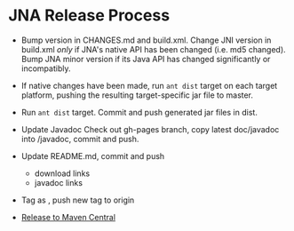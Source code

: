 JNA Release Process
===================

* Bump version in CHANGES.md and build.xml.  Change JNI version in build.xml *only* if
  JNA's native API has been changed (i.e. md5 changed).  Bump JNA minor version if its Java API
  has changed significantly or incompatibly.

* If native changes have been made, run `ant dist` target on each target
  platform, pushing the resulting target-specific jar file to master.

* Run `ant dist` target.  Commit and push generated jar files in dist.

* Update Javadoc
  Check out gh-pages branch, copy latest doc/javadoc into <version>/javadoc,
  commit and push.

* Update README.md, commit and push
  * download links
  * javadoc links

* Tag as <version>, push new tag to origin

* [Release to Maven Central](https://github.com/twall/jna/blob/master/www/PublishingToMavenCentral.md)
